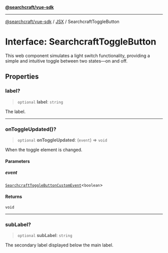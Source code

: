 [**@searchcraft/vue-sdk**](/reference/sdk/js-vue/README.md)

***

[@searchcraft/vue-sdk](/reference/sdk/js-vue/globals.md) / [JSX](/reference/sdk/js-vue/namespaces/JSX/README.md) / SearchcraftToggleButton

# Interface: SearchcraftToggleButton

This web component simulates a light switch functionality, providing a simple and intuitive toggle between two states—on and off.

## Properties

### label?

> `optional` **label**: `string`

The label.

***

### onToggleUpdated()?

> `optional` **onToggleUpdated**: (`event`) => `void`

When the toggle element is changed.

#### Parameters

##### event

[`SearchcraftToggleButtonCustomEvent`](/reference/sdk/js-vue/interfaces/SearchcraftToggleButtonCustomEvent.md)\<`boolean`\>

#### Returns

`void`

***

### subLabel?

> `optional` **subLabel**: `string`

The secondary label displayed below the main label.

